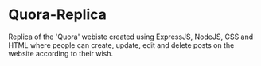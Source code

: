 # Quora-Replica
Replica of the 'Quora' webiste created using ExpressJS, NodeJS, CSS and HTML where people can create, update, edit and delete posts on the website according to their wish.
